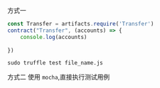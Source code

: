 方式一

```js
const Transfer = artifacts.require('Transfer')
contract("Transfer", (accounts) => {
    console.log(accounts)
    
})
```
```
sudo truffle test file_name.js
```
方式二
使用 `mocha`,直接执行测试用例
